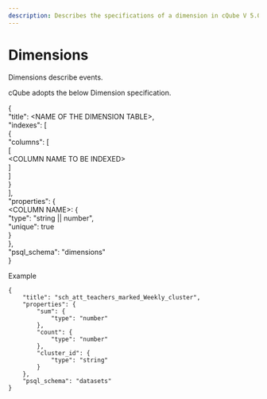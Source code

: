 ```yaml
---
description: Describes the specifications of a dimension in cQube V 5.0
---
```


# Dimensions

Dimensions describe events.

cQube adopts the below Dimension specification.

{\
"title": \<NAME OF THE DIMENSION TABLE>,\
"indexes": \[\
{\
"columns": \[\
\[\
\<COLUMN NAME TO BE INDEXED>\
]\
]\
}\
],\
"properties": {\
\<COLUMN NAME>: {\
"type": "string || number",\
"unique": true\
}\
},\
"psql\_schema": "dimensions"\
}

Example

```
{
    "title": "sch_att_teachers_marked_Weekly_cluster",
    "properties": {
        "sum": {
            "type": "number"
        },
        "count": {
            "type": "number"
        },
        "cluster_id": {
            "type": "string"
        }
    },
    "psql_schema": "datasets"
}
```
